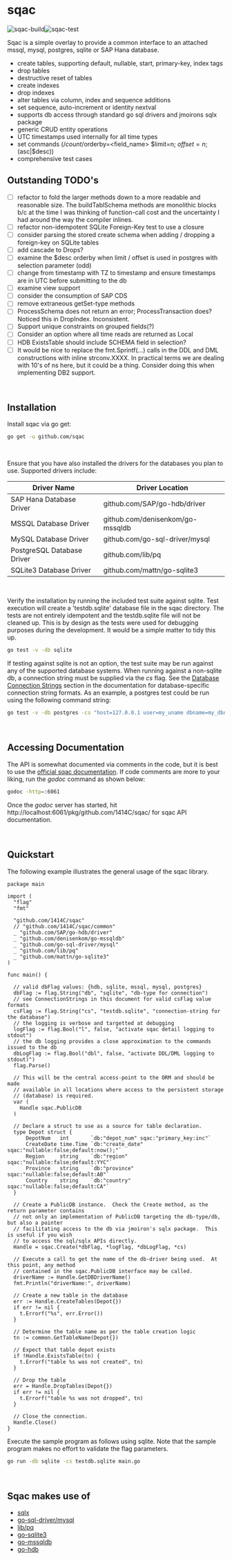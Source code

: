 # sqac

![sqac-build](https://github.com/1414C/sqac/workflows/sqac-build/badge.svg)![sqac-test](https://github.com/1414C/sqac/workflows/sqac-test/badge.svg)

Sqac is a simple overlay to provide a common interface to an attached mssql, mysql, postgres, sqlite or SAP Hana database.

- create tables, supporting default, nullable, start, primary-key, index tags
- drop tables
- destructive reset of tables
- create indexes
- drop indexes
- alter tables via column, index and sequence additions
- set sequence, auto-increment or identity nextval
- supports db access through standard go sql drivers and jmoirons sqlx package
- generic CRUD entity operations
- UTC timestamps used internally for all time types
- set commands (/$count /$orderby=<field_name> $limit=n; $offset=n; ($asc|$desc))
- comprehensive test cases

## Outstanding TODO's

- [ ] refactor to fold the larger methods down to a more readable and reasonable size.  The buildTablSchema methods are monolithic blocks b/c at the time I was thinking of function-call cost and the uncertainty I had around the way the compiler inlines.
- [ ] refactor non-idempotent SQLite Foreign-Key test to use a closure
- [ ] consider parsing the stored create schema when adding / dropping a foreign-key on SQLite tables
- [ ] add cascade to Drops?
- [ ] examine the $desc orderby when limit / offset is used in postgres with selection parameter (odd)
- [ ] change from timestamp with TZ to timestamp and ensure timestamps are in UTC before submitting to the db
- [ ] examine view support
- [ ] consider the consumption of SAP CDS
- [ ] remove extraneous getSet-type methods
- [ ] ProcessSchema does not return an error; ProcessTransaction does?  Noticed this in DropIndex.  Inconsistent.
- [ ] Support unique constraints on grouped fields(?)
- [ ] Consider an option where all time reads are returned as Local
- [ ] HDB ExistsTable should include SCHEMA field in selection?
- [ ] It would be nice to replace the fmt.Sprintf(...) calls in the DDL and DML constructions with inline strconv.XXXX.  In practical terms we are dealing with 10's of ns here, but it could be a thing.  Consider doing this when implementing DB2 support.

<br>

## Installation

Install sqac via go get:

```bash
go get -u github.com/sqac
```

<br>

Ensure that you have also installed the drivers for the databases you plan to use.  Supported drivers include:

| Driver Name               | Driver Location                   |
|---------------------------|-----------------------------------|
|SAP Hana Database Driver   | github.com/SAP/go-hdb/driver      |
|MSSQL Database Driver      | github.com/denisenkom/go-mssqldb  |
|MySQL Database Driver      | github.com/go-sql-driver/mysql    |
|PostgreSQL Database Driver | github.com/lib/pq                 |
|SQLite3 Database Driver    | github.com/mattn/go-sqlite3       |

<br>

Verify the installation by running the included test suite against sqlite.  Test execution will create a 'testdb.sqlite' database file in the sqac directory.  The tests are not entirely idempotent and the testdb.sqlite file will not be cleaned up.  This is by design as the tests were used for debugging purposes during the development.  It would be a simple matter to tidy this up.

```bash
go test -v -db sqlite
```

If testing against sqlite is not an option, the test suite may be run against any of the supported database systems.  When running against a non-sqlite db, a connection string must be supplied via the *cs* flag.  See the [Database Connection Strings](https://1414c.github.io/sqac/getting-started/gs-content-e/) section in the documentation for database-specific connection string formats.  As an example, a postgres test could be run using the following command string:

```bash
go test -v -db postgres -cs "host=127.0.0.1 user=my_uname dbname=my_dbname sslmode=disable password=my_passwd"
```

<br>

## Accessing Documentation

The API is somewhat documented via comments in the code, but it is best to use the [official sqac documentation](https://1414c.github.io/sqac/).  If code comments are more to your liking, run the *godoc* command as shown below:

```bash
godoc -http=:6061
```

Once the *godoc* server has started, hit http://localhost:6061/pkg/github.com/1414C/sqac/ for sqac API documentation.

<br>

## Quickstart

The following example illustrates the general usage of the sqac library.  

```golang
package main

import (
  "flag"
  "fmt"

  "github.com/1414C/sqac"
  // "github.com/1414C/sqac/common"
  _ "github.com/SAP/go-hdb/driver"
  _ "github.com/denisenkom/go-mssqldb"
  _ "github.com/go-sql-driver/mysql"
  _ "github.com/lib/pq"
  _ "github.com/mattn/go-sqlite3"
)

func main() {

  // valid dbFlag values: {hdb, sqlite, mssql, mysql, postgres}
  dbFlag := flag.String("db", "sqlite", "db-type for connection")
  // see ConnectionStrings in this document for valid csFlag value formats
  csFlag := flag.String("cs", "testdb.sqlite", "connection-string for the database")
  // the logging is verbose and targetted at debugging
  logFlag := flag.Bool("l", false, "activate sqac detail logging to stdout")
  // the db logging provides a close approximation to the commands issued to the db
  dbLogFlag := flag.Bool("dbl", false, "activate DDL/DML logging to stdout)")
  flag.Parse()

  // This will be the central access-point to the ORM and should be made
  // available in all locations where access to the persistent storage
  // (database) is required.
  var (
    Handle sqac.PublicDB
  )

  // Declare a struct to use as a source for table declaration.
  type Depot struct {
      DepotNum   int       `db:"depot_num" sqac:"primary_key:inc"`
      CreateDate time.Time `db:"create_date" sqac:"nullable:false;default:now();"`
      Region     string    `db:"region" sqac:"nullable:false;default:YYC"`
      Province   string    `db:"province" sqac:"nullable:false;default:AB"`
      Country    string    `db:"country" sqac:"nullable:false;default:CA"`
  }

  // Create a PublicDB instance.  Check the Create method, as the return parameter contains
  // not only an implementation of PublicDB targeting the db-type/db, but also a pointer
  // facilitating access to the db via jmoiron's sqlx package.  This is useful if you wish
  // to access the sql/sqlx APIs directly.
  Handle = sqac.Create(*dbFlag, *logFlag, *dbLogFlag, *cs)

  // Execute a call to get the name of the db-driver being used.  At this point, any method
  // contained in the sqac.PublicDB interface may be called.
  driverName := Handle.GetDBDriverName()
  fmt.Println("driverName:", driverName)

  // Create a new table in the database
  err := Handle.CreateTables(Depot{})
  if err != nil {
    t.Errorf("%s", err.Error())
  }

  // Determine the table name as per the table creation logic
  tn := common.GetTableName(Depot{})

  // Expect that table depot exists
  if !Handle.ExistsTable(tn) {
    t.Errorf("table %s was not created", tn)
  }

  // Drop the table
  err = Handle.DropTables(Depot{})
  if err != nil {
    t.Errorf("table %s was not dropped", tn)
  }

  // Close the connection.
  Handle.Close()
}
```

Execute the sample program as follows using sqlite.  Note that the sample program makes no
effort to validate the flag parameters.

```bash
go run -db sqlite -cs testdb.sqlite main.go
```

<br>

## Sqac makes use of

- [sqlx](https://jmoiron.github.io/sqlx/)
- [go-sql-driver/mysql](https://github.com/go-sql-driver/mysql/)
- [lib/pq](https://github.com/lib/pq)
- [go-sqlite3](http://mattn.github.io/go-sqlite3/)
- [go-mssqldb](https://github.com/denisenkom/go-mssqldb)
- [go-hdb](https://github.com/SAP/go-hdb)
